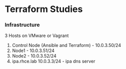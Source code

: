 # Terraform Studies

### Infrastructure 

3 Hosts on VMware or Vagrant
1. Control Node (Ansible and Terraform) - 10.0.3.50/24
2. Node1 - 10.0.3.51/24
3. Node2 - 10.0.3.52/24
4. ipa.rhce.lab 10.0.3.3/24 - ipa dns server


